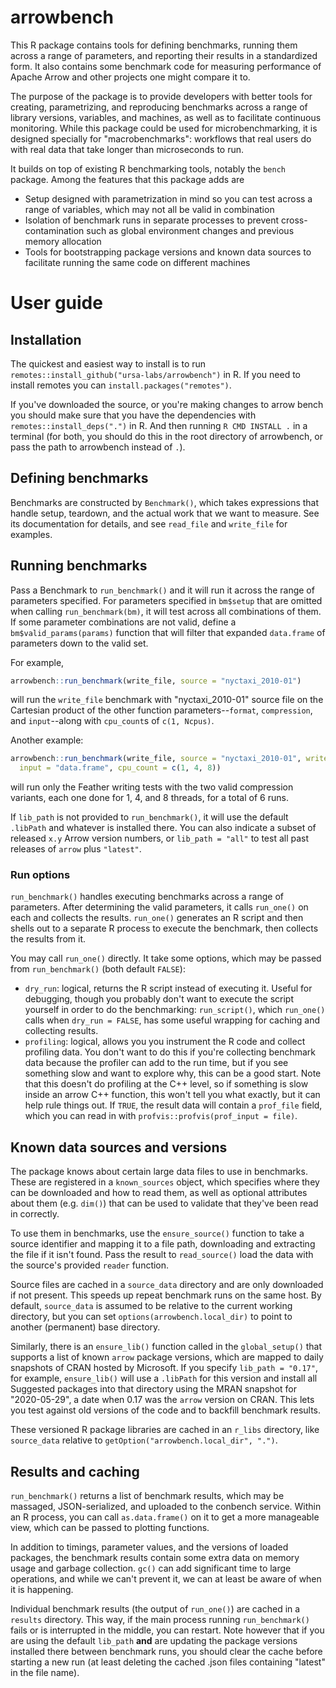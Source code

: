 # arrowbench

This R package contains tools for defining benchmarks, running them across a 
range of parameters, and reporting their results in a standardized form. It also
contains some benchmark code for measuring performance of Apache Arrow and other 
projects one might compare it to.

The purpose of the package is to provide developers with better tools for 
creating, parametrizing, and reproducing benchmarks across a range of library 
versions, variables, and machines, as well as to facilitate continuous monitoring. 
While this package could be used for microbenchmarking, it is designed specially
for "macrobenchmarks": workflows that real users do with real data that take 
longer than microseconds to run. 

It builds on top of existing R benchmarking tools, notably the `bench` package.
Among the features that this package adds are

* Setup designed with parametrization in mind so you can test across a range of
  variables, which may not all be valid in combination
* Isolation of benchmark runs in separate processes to prevent cross-contamination
  such as global environment changes and previous memory allocation
* Tools for bootstrapping package versions and known data sources to facilitate
  running the same code on different machines

# User guide

## Installation

The quickest and easiest way to install is to run 
`remotes::install_github("ursa-labs/arrowbench")` in R. If you need to install 
remotes you can `install.packages("remotes")`.

If you've downloaded the source, or you're making changes to arrow bench you 
should make sure that you have the dependencies with `remotes::install_deps(".")` 
in R. And then running `R CMD INSTALL .` in a terminal (for both, you should do 
this in the root directory of arrowbench, or pass the path to arrowbench instead 
of `.`).

## Defining benchmarks

Benchmarks are constructed by `Benchmark()`, which takes expressions that handle 
setup, teardown, and the actual work that we want to measure. See its 
documentation for details, and see `read_file` and `write_file` for examples.

## Running benchmarks

Pass a Benchmark to `run_benchmark()` and it will run it across the range of 
parameters specified. For parameters specified in `bm$setup` that are omitted
when calling `run_benchmark(bm)`, it will test across all combinations of them. 
If some parameter combinations are not valid, define a 
`bm$valid_params(params)` function that will filter that expanded `data.frame` 
of parameters down to the valid set.

For example,

```r
arrowbench::run_benchmark(write_file, source = "nyctaxi_2010-01")
```

will run the `write_file` benchmark with "nyctaxi_2010-01" source file on the 
Cartesian product of the other function parameters--`format`, `compression`, and
`input`--along with `cpu_count`s of `c(1, Ncpus)`. 

Another example:

```r
arrowbench::run_benchmark(write_file, source = "nyctaxi_2010-01", writer = "feather", 
  input = "data.frame", cpu_count = c(1, 4, 8))
```

will run only the Feather writing tests with the two valid compression variants,
each one done for 1, 4, and 8 threads, for a total of 6 runs.

If `lib_path` is not provided to `run_benchmark()`, it will use the default
`.libPath` and whatever is installed there. You can also indicate a subset of
released `x.y` Arrow version numbers, or `lib_path = "all"` to test all past
releases of `arrow` plus `"latest"`.

### Run options

`run_benchmark()` handles executing benchmarks across a range of parameters.
After determining the valid parameters, it calls `run_one()` on each and 
collects the results. `run_one()` generates an R script and then shells out
to a separate R process to execute the benchmark, then collects the results
from it.

You may call `run_one()` directly. It take some options, which may be passed
from `run_benchmark()` (both default `FALSE`):

* `dry_run`: logical, returns the R script instead of executing it. Useful for
  debugging, though you probably don't want to execute the script yourself in
  order to do the benchmarking: `run_script()`, which `run_one()` calls when
  `dry_run = FALSE`, has some useful wrapping for caching and collecting results.
* `profiling`: logical, allows you you instrument the R code and collect 
  profiling data. You don't want to do this if you're collecting benchmark data
  because the profiler can add to the run time, but if you see something slow
  and want to explore why, this can be a good start. Note that this doesn't do 
  profiling at the C++ level, so if something is slow inside an arrow C++ 
  function, this won't tell you what exactly, but it can help rule things out.
  If `TRUE`, the result data will contain a `prof_file` field, which you can 
  read in with `profvis::profvis(prof_input = file)`. 

## Known data sources and versions

The package knows about certain large data files to use in benchmarks. These
are registered in a `known_sources` object, which specifies where they can
be downloaded and how to read them, as well as optional attributes about them
(e.g. `dim()`) that can be used to validate that they've been read in correctly.

To use them in benchmarks, use the `ensure_source()` function to take a source
identifier and mapping it to a file path, downloading and extracting the file
if it isn't found. Pass the result to `read_source()` load the data with the
source's provided `reader` function. 

Source files are cached in a `source_data` directory and are only downloaded if
not present. This speeds up repeat benchmark runs on the same host. By default,
`source_data` is assumed to be relative to the current working directory, but
you can set `options(arrowbench.local_dir)` to point to another (permanent)
base directory.

Similarly, there is an `ensure_lib()` function called in the `global_setup()`
that supports a list of known `arrow` package versions, which are mapped to
daily snapshots of CRAN hosted by Microsoft. If you specify `lib_path = "0.17"`, 
for example, `ensure_lib()` will use a `.libPath` for this version and install
all Suggested packages into that directory using the MRAN snapshot for
"2020-05-29", a date when 0.17 was the `arrow` version on CRAN. This lets you
test against old versions of the code and to backfill benchmark results.

These versioned R package libraries are cached in an `r_libs` directory, 
like `source_data` relative to `getOption("arrowbench.local_dir", ".")`.

## Results and caching

`run_benchmark()` returns a list of benchmark results, which may be massaged,
JSON-serialized, and uploaded to the conbench service. Within an R process,
you can call `as.data.frame()` on it to get a more manageable view, which
can be passed to plotting functions.

In addition to timings, parameter values, and the versions of loaded packages,
the benchmark results contain some extra data on memory usage and garbage
collection. `gc()` can add significant time to large operations, and while we
can't prevent it, we can at least be aware of when it is happening.

Individual benchmark results (the output of `run_one()`) are cached in a
`results` directory. This way, if the main process running `run_benchmark()`
fails or is interrupted in the middle, you can restart. Note however that
if you are using the default `lib_path` **and** are updating the package
versions installed there between benchmark runs, you should clear the cache
before starting a new run (at least deleting the cached .json files containing
"latest" in the file name).
